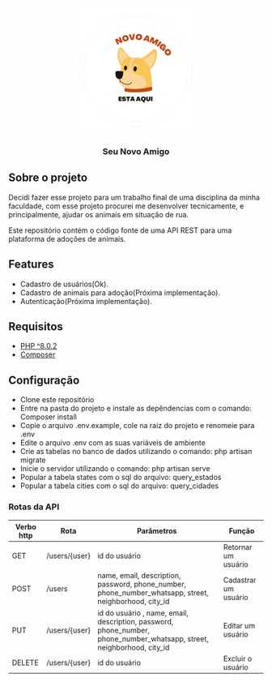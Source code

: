 <p align="center">
    <img src="logo_seu_novo_amigo_sem_fundo.png" style="width: 250px;"/>
</p>

<h3 align="center">
    Seu Novo Amigo
</h3>

## Sobre o projeto

Decidi fazer esse projeto para um trabalho final de uma disciplina da minha faculdade, com esse projeto procurei me desenvolver tecnicamente, e principalmente, ajudar os animais em situação de rua. 

Este repositório contém o código fonte de uma API REST para uma plataforma de adoções de animais.

## Features

- Cadastro de usuários(Ok).
- Cadastro de animais para adoção(Próxima implementação).
- Autenticação(Próxima implementação).

## Requisitos

 - <a href="https://www.php.net/downloads.php" _target="blank">PHP ^8.0.2</a> 
 - <a href="https://getcomposer.org/download/" _target="blank">Composer</a> 

## Configuração

- Clone este repositório
- Entre na pasta do projeto e instale as depêndencias com o comando: Composer install
- Copie o arquivo .env.example, cole na raiz do projeto e renomeie para .env
- Edite o arquivo .env com as suas variáveis de ambiente
- Crie as tabelas no banco de dados utilizando o comando: php artisan migrate
- Inicie o servidor utilizando o comando: php artisan serve
- Popular a tabela states com o sql do arquivo: query_estados
- Popular a tabela cities com o sql do arquivo: query_cidades


### Rotas da API

|Verbo http  | Rota | Parâmetros | Função
|--|--|--|--
|GET| /users/{user} | id do usuário | Retornar um usuário 
|POST| /users | name, email, description, password, phone_number, phone_number_whatsapp, street, neighborhood, city_id| Cadastrar um usuário
|PUT| /users/{user}| id do usuário , name, email, description, password, phone_number, phone_number_whatsapp, street, neighborhood, city_id |Editar um usuário
|DELETE| /users/{user}|id do usuário | Excluir o usuário
